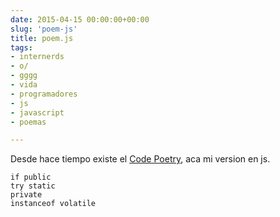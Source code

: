 ```yaml
---
date: 2015-04-15 00:00:00+00:00  
slug: 'poem-js'  
title: poem.js  
tags:  
- internerds  
- o/  
- gggg  
- vida  
- programadores  
- js
- javascript
- poemas

---
```


Desde hace tiempo existe el [Code Poetry](http://en.wikipedia.org/wiki/Code_poetry), aca mi version en js.

````
if public
try static
private
instanceof volatile
````
